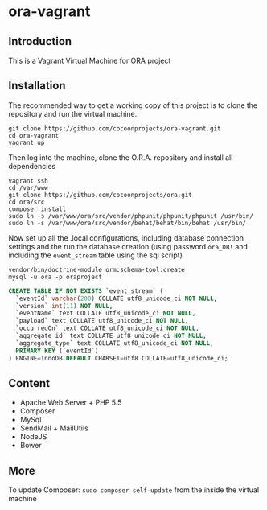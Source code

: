 # ora-vagrant
## Introduction
This is a Vagrant Virtual Machine for ORA project

## Installation
The recommended way to get a working copy of this project is to clone the repository and run the virtual machine.

``` shell
git clone https://github.com/cocoonprojects/ora-vagrant.git
cd ora-vagrant
vagrant up
```
Then log into the machine, clone the O.R.A. repository and install all dependencies
``` shell
vagrant ssh
cd /var/www
git clone https://github.com/cocoonprojects/ora.git
cd ora/src
composer install
sudo ln -s /var/www/ora/src/vendor/phpunit/phpunit/phpunit /usr/bin/
sudo ln -s /var/www/ora/src/vendor/behat/behat/bin/behat /usr/bin/
```
Now set up all the .local configurations, including database connection settings and the run the database creation (using password `ora_DB!` and including the `event_stream` table using the sql script)
``` shell
vendor/bin/doctrine-module orm:schema-tool:create
mysql -u ora -p oraproject
```
``` sql
CREATE TABLE IF NOT EXISTS `event_stream` (
  `eventId` varchar(200) COLLATE utf8_unicode_ci NOT NULL,
  `version` int(11) NOT NULL,
  `eventName` text COLLATE utf8_unicode_ci NOT NULL,
  `payload` text COLLATE utf8_unicode_ci NOT NULL,
  `occurredOn` text COLLATE utf8_unicode_ci NOT NULL,
  `aggregate_id` text COLLATE utf8_unicode_ci NOT NULL,
  `aggregate_type` text COLLATE utf8_unicode_ci NOT NULL,
  PRIMARY KEY (`eventId`)
) ENGINE=InnoDB DEFAULT CHARSET=utf8 COLLATE=utf8_unicode_ci;
```
## Content
* Apache Web Server + PHP 5.5
* Composer
* MySql
* SendMail + MailUtils
* NodeJS
* Bower

## More
To update Composer: `sudo composer self-update` from the inside the virtual machine
